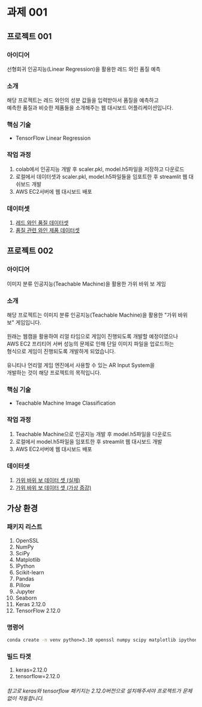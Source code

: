 # 과제 001

## 프로젝트 001

### 아이디어
선형회귀 인공지능(Linear Regression)을 활용한 레드 와인 품질 예측

### 소개
해당 프로젝트는 레드 와인의 성분 값들을 입력받아서 품질을 예측하고<br/>
예측한 품질과 비슷한 제품들을 소개해주는 웹 대시보드 어플리케이션입니다.

### 핵심 기술
- TensorFlow Linear Regression

### 작업 과정
001. colab에서 인공지능 개발 후 scaler.pkl, model.h5파일을 저장하고 다운로드<br/>
002. 로컬에서 데이터셋과 scaler.pkl, model.h5파일들을 임포트한 후 streamlit 웹 대쉬보드 개발<br/>
003. AWS EC2서버에 웹 대시보드 배포

### 데이터셋
001. <a href=https://www.kaggle.com/datasets/uciml/red-wine-quality-cortez-et-al-2009>레드 와인 품질 데이터셋</a><br/>
002. <a href=https://www.kaggle.com/datasets/budnyak/wine-rating-and-price>품질 관련 와인 제품 데이터셋</a>

## 프로젝트 002

### 아이디어
이미지 분류 인공지능(Teachable Machine)을 활용한 가위 바위 보 게임

### 소개
해당 프로젝트는 이미지 분류 인공지능(Teachable Machine)을 활용한 "가위 바위 보" 게임입니다.<br/>
<br/>
원래는 웹캠을 활용하여 리얼 타임으로 게임이 진행되도록 개발할 예정이였으나<br/>
AWS EC2 프리티어 서버 성능의 문제로 인해 단일 이미지 파일을 업로드하는<br/>
형식으로 게임이 진행되도록 개발하게 되었습니다.<br/>
<br/>
유니티나 언리얼 게임 엔진에서 사용할 수 있는 AR Input System을<br/>
개발하는 것이 해당 프로젝트의 목적입니다.

### 핵심 기술
- Teachable Machine Image Classification

### 작업 과정
001. Teachable Machine으로 인공지능 개발 후 model.h5파일을 다운로드<br/>
002. 로컬에서 model.h5파일을 임포트한 후 streamlit 웹 대시보드 개발<br/>
003. AWS EC2서버에 웹 대시보드 배포

### 데이터셋
001. <a href=https://www.kaggle.com/datasets/alexandredj/rock-paper-scissors-dataset>가위 바위 보 데이터 셋 (실제)</a><br/>
002. <a href=https://www.kaggle.com/datasets/sanikamal/rock-paper-scissors-dataset>가위 바위 보 데이터 셋 (가상 증강)</a>

## 가상 환경

### 패키지 리스트
001. OpenSSL
002. NumPy
003. SciPy
004. Matplotlib
005. IPython
006. Scikit-learn
007. Pandas
008. Pillow
009. Jupyter
010. Seaborn
011. Keras 2.12.0
012. TensorFlow 2.12.0

### 명령어
```bash
conda create -n venv python=3.10 openssl numpy scipy matplotlib ipython scikit-learn pandas pillow jupyter seaborn keras=2.12.0 tensorflow=2.12.0
```

### 빌드 타겟
001. keras=2.12.0<br/>
002. tensorflow=2.12.0<br/>

###### 참고로 keras와 tensorflow 패키지는 2.12.0버전으로 설치해주셔야 프로젝트가 문제없이 작동합니다.